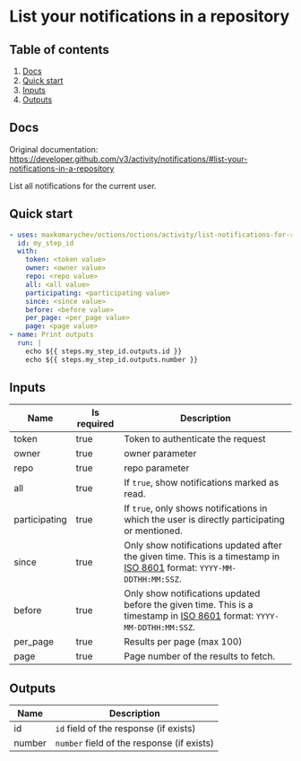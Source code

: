 # List your notifications in a repository

## Table of contents

1. [Docs](#docs)
1. [Quick start](#quick-start)
1. [Inputs](#inputs)
1. [Outputs](#outputs)

<a name="quick-start" ></a>
## Docs

Original documentation: https://developer.github.com/v3/activity/notifications/#list-your-notifications-in-a-repository

List all notifications for the current user.


<a name="quick start" ></a>
## Quick start

```yaml
- uses: maxkomarychev/octions/octions/activity/list-notifications-for-repo@master
  id: my_step_id
  with:
    token: <token value>
    owner: <owner value>
    repo: <repo value>
    all: <all value>
    participating: <participating value>
    since: <since value>
    before: <before value>
    per_page: <per_page value>
    page: <page value>
- name: Print outputs
  run: |
    echo ${{ steps.my_step_id.outputs.id }}
    echo ${{ steps.my_step_id.outputs.number }}
```


<a name="inputs" ></a>
## Inputs

| Name | Is required | Description |
|---|---|---|
|token|true|Token to authenticate the request
|owner|true|owner parameter
|repo|true|repo parameter
|all|true|If `true`, show notifications marked as read.
|participating|true|If `true`, only shows notifications in which the user is directly participating or mentioned.
|since|true|Only show notifications updated after the given time. This is a timestamp in [ISO 8601](https://en.wikipedia.org/wiki/ISO_8601) format: `YYYY-MM-DDTHH:MM:SSZ`.
|before|true|Only show notifications updated before the given time. This is a timestamp in [ISO 8601](https://en.wikipedia.org/wiki/ISO_8601) format: `YYYY-MM-DDTHH:MM:SSZ`.
|per_page|true|Results per page (max 100)
|page|true|Page number of the results to fetch.

<a name="outputs" ></a>
## Outputs

| Name | Description |
|---|---|
|id|`id` field of the response (if exists)|
|number|`number` field of the response (if exists)|

